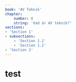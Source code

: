 ```yaml
---
book: 'AV Teknik'
chapter:
    number: 0
    string: 'Vad är AV teknik?'
sections:
- 'Section 1'
- subsections:
    - 'Section 1.1'
    - 'Section 1.2'
- 'Section 2'
---
```


# test